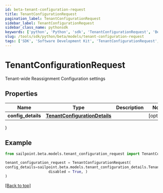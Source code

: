 ```yaml
---
id: beta-tenant-configuration-request
title: TenantConfigurationRequest
pagination_label: TenantConfigurationRequest
sidebar_label: TenantConfigurationRequest
sidebar_class_name: pythonsdk
keywords: ['python', 'Python', 'sdk', 'TenantConfigurationRequest', 'BetaTenantConfigurationRequest'] 
slug: /tools/sdk/python/beta/models/tenant-configuration-request
tags: ['SDK', 'Software Development Kit', 'TenantConfigurationRequest', 'BetaTenantConfigurationRequest']
---
```


# TenantConfigurationRequest

Tenant-wide Reassignment Configuration settings

## Properties

Name | Type | Description | Notes
------------ | ------------- | ------------- | -------------
**config_details** | [**TenantConfigurationDetails**](tenant-configuration-details) |  | [optional] 
}

## Example

```python
from sailpoint.beta.models.tenant_configuration_request import TenantConfigurationRequest

tenant_configuration_request = TenantConfigurationRequest(
config_details=sailpoint.beta.models.tenant_configuration_details.TenantConfigurationDetails(
                    disabled = True, )
)

```
[[Back to top]](#) 


